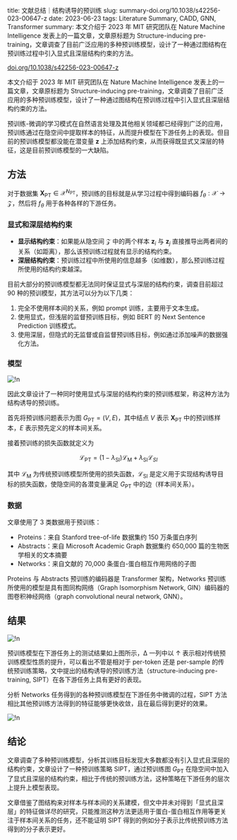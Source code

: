 title: 文献总结｜结构诱导的预训练
slug: summary-doi.org/10.1038/s42256-023-00647-z
date: 2023-06-23
tags: Literature Summary, CADD, GNN, Transformer
summary: 本文介绍于 2023 年 MIT 研究团队在 Nature Machine Intelligence 发表上的一篇文章，文章原标题为 Structure-inducing pre-training，文章调查了目前广泛应用的多种预训练模型，设计了一种通过图结构在预训练过程中引入显式且深层结构约束的方法。

<i class="fa fa-external-link"></i> [doi.org/10.1038/s42256-023-00647-z](https://doi.org/10.1038/s42256-023-00647-z)

本文介绍于 2023 年 MIT 研究团队在 Nature Machine Intelligence 发表上的一篇文章，文章原标题为 Structure-inducing pre-training，文章调查了目前广泛应用的多种预训练模型，设计了一种通过图结构在预训练过程中引入显式且深层结构约束的方法。

预训练-微调的学习模式在自然语言处理及其他相关领域都已经得到广泛的应用，预训练通过在隐空间中提取样本的特征，从而提升模型在下游任务上的表现。但目前的预训练模型都没能在潜变量 $\boldsymbol{z}$ 上添加结构约束，从而获得既显式又深层的特征，这是目前预训练模型的一大缺陷。

## 方法

对于数据集 $\boldsymbol{X}_\mathrm{PT}\in\mathcal{X}^{N_\mathrm{PT}}$，预训练的目标就是从学习过程中得到编码器 $f_\theta:\mathcal{X}\rightarrow\mathcal{Z}$，然后将 $f_\theta$ 用于各种各样的下游任务。

### 显式和深层结构约束

- **显示结构约束**：如果能从隐空间 $\mathcal{Z}$ 中的两个样本 $\boldsymbol{z}_i$ 与 $\boldsymbol{z}_j$ 直接推导出两者间的关系（如距离），那么该预训练过程就有显示的结构约束。
- **深层结构约束**：预训练过程中所使用的信息越多（如维数），那么预训练过程所使用的结构约束越深。

目前大部分的预训练模型都无法同时保证显式与深层的结构约束，调查目前超过 90 种的预训模型，其方法可以分为以下几类：

1. 完全不使用样本间的关系，例如 prompt 训练，主要用于文本生成。
2. 使用显式，但浅层的监督预训练目标，例如 BERT 的 Next Sentence Prediction 训练模式。
3. 使用深层，但隐式的无监督或自监督预训练目标，例如通过添加噪声的数据强化方法。

### 模型

![!n](https://storage.live.com/items/4D18B16B8E0B1EDB!9284?authkey=ALYpzW-ZQ_VBXTU)

因此文章设计了一种同时使用显式与深层的结构约束的预训练框架，称这种方法为结构诱导的预训练。

首先将预训练问题表示为图 $G_\mathrm{PT}=(V,E)$，其中结点 $V$ 表示 $\boldsymbol{X}_\mathrm{PT}$ 中的预训练样本，$E$ 表示预先定义的样本间关系。

接着预训练的损失函数就定义为

$$
\mathcal{L}_\mathrm{PT}=(1-\lambda_\mathrm{SI})\mathcal{L}_\mathrm{M}+\lambda_\mathrm{SI}\mathcal{L}_{SI}
$$

其中 $\mathcal{L}_\mathrm{M}$ 为传统预训练模型所使用的损失函数，$\mathcal{L}_\mathrm{SI}$ 是定义用于实现结构诱导目标的损失函数，使隐空间的各潜变量满足 $G_\mathrm{PT}$ 中的边（样本间关系）。

### 数据

文章使用了 3 类数据用于预训练：

- Proteins：来自 Stanford tree-of-life 数据集约 150 万条蛋白序列
- Abstracts：来自 Microsoft Academic Graph 数据集约 650,000 篇的生物医学相关的文本摘要
- Networks：来自文献的 70,000 条蛋白-蛋白相互作用网络的子图

Proteins 与 Abstracts 预训练的编码器是 Transformer 架构，Networks 预训练所使用的模型是具有图同构网络（Graph Isomorphism Network, GIN）编码器的图卷积神经网络（graph convolutional neural network, GNN）。

## 结果

![!n](https://storage.live.com/items/4D18B16B8E0B1EDB!9285?authkey=ALYpzW-ZQ_VBXTU)

预训练模型在下游任务上的测试结果如上图所示，Δ 一列中以 ↑ 表示相对传统预训练模型性质的提升，可以看出不管是相对于 per-token 还是 per-sample 的传统预训练策略，文中提出的结构诱导的预训练方法（structure-inducing pre-training, SIPT）在各下游任务上具有更好的表现。

分析 Networks 任务得到的各种预训练模型在下游任务中微调的过程，SIPT 方法相比其他预训练方法得到的特征能够更快收敛，且在最后得到更好的效果。

![!n](https://storage.live.com/items/4D18B16B8E0B1EDB!9286?authkey=ALYpzW-ZQ_VBXTU)

## 结论

文章调查了多种预训练模型，分析其训练目标发现大多数都没有引入显式且深层的结构约束，文章设计了一种预训练策略 SIPT，通过预训练图 $G_\mathrm{PT}$ 在隐空间中加入了显式且深层的结构约束，相比于传统的预训练方法，这种策略在下游任务的层次上提升上模型表现。

文章借鉴了图结构来对样本与样本间的关系建模，但文中并未对得到「显式且深层」的特征做详尽的研究，只能推测这种方法更适用于蛋白-蛋白相互作用等更关注于样本间关系的任务，还不能证明 SIPT 得到的例如分子表示比传统预训练方法得到的分子表示更好。